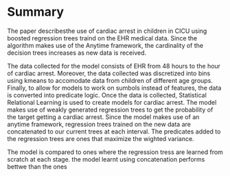 # Summary
The paper describesthe use of cardiac arrest in children in CICU using boosted regression trees traind on the EHR medical data. 
Since the algorithm makes use of the Anytime framework, the cardinality of the decision trees increases as new data is received.

The data collected for the model consists of EHR from 48 hours to the hour of cardiac arrest. Moreover, the data collected was 
discretized into bins using kmeans to accomodate data from children of different age groups. Finally, to allow for models to work
on sumbols instead of features, the data is converted into predicate logic. Once the data is collected, Statistical Relational Learning 
is used to create models for cardiac arrest. The model makes use of weakly generated regression trees to get the probability of the 
target getting a cardiac arrest. Since the model makes use of an anytime framework, regression trees trained on the new data are
concatenated to our current trees at each interval. The predicates added to the regression trees are ones that maximize the wighted
variance. 

The model is compared to ones where the regression tress are learned from scratch at each stage. the model learnt using concatenation
performs bettwe than the ones 

